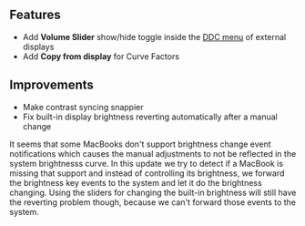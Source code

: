 ## Features

* Add **Volume Slider** show/hide toggle inside the [DDC menu](lunar://display/ddc) of external displays
* Add **Copy from display** for Curve Factors

## Improvements

* Make contrast syncing snappier
* Fix built-in display brightness reverting automatically after a manual change

It seems that some MacBooks don't support brightness change event notifications which causes the manual adjustments to not be reflected in the system brightnesss curve.
In this update we try to detect if a MacBook is missing that support and instead of controlling its brightness, we forward the brightness key events to the system and let it do the brightness changing.
Using the sliders for changing the built-in brightness will still have the reverting problem though, because we can't forward those events to the system.

